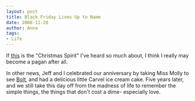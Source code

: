 ```yaml
---
layout: post
title: Black Friday Lives Up to Name
date: 2008-11-28
author: Anna
tags:
- Life
---
```


If <a href="http://www.nytimes.com/2008/11/29/business/29walmart.html?_r=1&bl=&ei=5087&en=95e0984e8f92cc7c&ex=1228107600&pagewanted=print">this</a> is the "Christmas Spirit" I've heard so much about, I think I really may become a pagan after all. 

In other news, Jeff and I celebrated our anniversary by taking Miss Molly to see <a href="http://disney.go.com/disneypictures/bolt/">Bolt</a>, and had a delicious little Carvel ice cream cake. Five years later, and we still take this day off from the madness of life to remember the simple things, the things that don't cost a dime- especially love.
